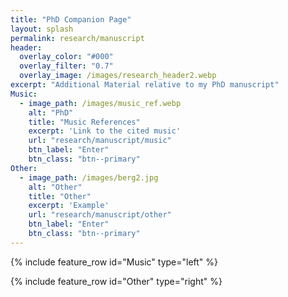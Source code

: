 ```yaml
---
title: "PhD Companion Page"
layout: splash
permalink: research/manuscript
header:
  overlay_color: "#000"
  overlay_filter: "0.7"
  overlay_image: /images/research_header2.webp
excerpt: "Additional Material relative to my PhD manuscript"
Music:
  - image_path: /images/music_ref.webp
    alt: "PhD"
    title: "Music References"
    excerpt: 'Link to the cited music'
    url: "research/manuscript/music"
    btn_label: "Enter"
    btn_class: "btn--primary"
Other:
  - image_path: /images/berg2.jpg
    alt: "Other"
    title: "Other"
    excerpt: 'Example'
    url: "research/manuscript/other"
    btn_label: "Enter"
    btn_class: "btn--primary"
---
```


{% include feature_row id="Music" type="left" %}

{% include feature_row id="Other" type="right" %}

